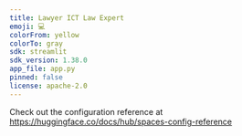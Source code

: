 ```yaml
---
title: Lawyer ICT Law Expert
emoji: 💻
colorFrom: yellow
colorTo: gray
sdk: streamlit
sdk_version: 1.38.0
app_file: app.py
pinned: false
license: apache-2.0
---
```


Check out the configuration reference at https://huggingface.co/docs/hub/spaces-config-reference
